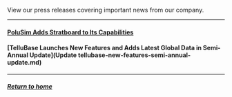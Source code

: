 View our press releases covering important news from our company.  

---
#### [PoluSim Adds Stratboard to Its Capabilities](tellusant-stratboard-press-release.md)  

#### [TelluBase Launches New Features and Adds Latest Global Data in Semi-Annual Update](Update tellubase-new-features-semi-annual-update.md)  

---
##### [Return to home](../index.md)  
